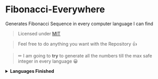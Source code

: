 # Fibonacci-Everywhere
 Generates Fibonacci Sequence in every computer language I can find

> Licensed under [MIT](https://github.com/SpiderMath/Fibonacc-Everywhere/blob/main/LICENSE)

> Feel free to do anything you want with the Repository 👍 

> ✏ I am going to **try** to generate all the numbers till the max safe integer in every language 😀 

<details>
<summary> <b>Languages Finished</b> </summary>
<i>

- JavaScript: <b> [Code](https://github.com/SpiderMath/Fibonacc-Everywhere/blob/main/Source/JavaScript.js) </b> & <b> [Wikipedia](https://en.wikipedia.org/wiki/JavaScript) </b>

</i>
</details>